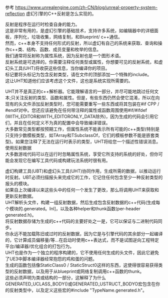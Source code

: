 参考 https://www.unrealengine.com/zh-CN/blog/unreal-property-system-reflection
虚幻引擎的C++反射是怎么实现的。

反射是程序在运行时检查自身的能力。  
这是非常有用的，是虚幻引擎的基础技术，支持许多系统，如编辑器中的详细面板，序列化，垃圾收集，网络复制，和Blueprint/ c++通信。  
然而，c++本身不支持任何形式的反射，所以虚幻有自己的系统来获取、查询和操作c++类、结构、函数、成员变量和枚举的信息。  
我们通常将反射称为属性系统，因为反射也是一个图形术语。  
反射系统是可选择的。你需要注释任何类型或属性，你想要可见的反射系统，和虚幻头工具(UHT)将收获这些信息，当你编译你的项目。  
标记要将头标记为包含反射类型，请在文件的顶部添加一个特殊的include。  
这让UHT知道他们应该考虑这个文件，这也是系统实现所需要的。  

UHT并不是真正的c++解析器。它能理解语言的一部分，并尽可能地跳过任何文本;只关注反射的类型、函数和属性。但是，有些东西仍然会使它混淆，所以在向现有的头文件添加反射类型时，您可能需要重写一些东西或将其包装在#if CPP / #endif对中。您还应该避免在任何带注释的属性或函数周围使用#if/#ifdef (WITH_EDITOR和WITH_EDITORONLY_DATA除外)，因为生成的代码会引用它们，并且在任何定义不为真的配置中会导致编译错误。  
大多数常见类型都按预期工作，但属性系统不能表示所有可能的c++类型(特别是只支持少数模板类型，如TArray和TSubclassOf，它们的模板参数不能是嵌套类型)。如果您注释了无法在运行时表示的类型，UHT将给您一个描述性错误消息。  
使用反射数据  
大多数游戏代码可以在运行时忽略属性系统，享受它所支持的系统的好处，但你可能会发现它在编写工具代码或构建玩法系统时很有用。  

虚幻构建工具(UBT)和虚幻头工具(UHT)协同作用，生成所需的数据，以推动运行时反射。UBT必须扫描报头来完成它的工作，它记住任何包含至少一种反射类型的报头的模块。  
如果自上次编译以来这些头中的任何一个发生了更改，那么将调用UHT来获取和更新反射数据。  
UHT解析头文件，构建一组反射数据，然后生成包含反射数据的c++代码(生成每个模块的.generated。Inl]，以及各种helper和thunk函数(per-header generated.h)。  
将反射数据存储为生成的c++代码的主要好处之一是，它可以保证与二进制代码同步。  
你永远不能加载陈旧或过时的反射数据，因为它是与引擎代码的其余部分一起编译的，它计算成员偏移量/等…在启动时使用c++表达式，而不是试图逆向工程特定平台/编译器/优化组合的打包行为。  
UHT也是作为一个独立的程序构建的，它不使用任何生成的头文件，因此它避免了UE3中脚本编译器经常抱怨的鸡和蛋的问题。  
生成的函数包括像StaticClass0 / StaticStruct0这样的东西，这使得很容易获得类型的反射数据，以及用于从blueprint或网络复制调用c++函数的thunk。  
这些必须声明为类或结构的一部分，这解释了为什么GENERATED_UCLASS_BODY()或GENERATED_USTRUCT_BODYO宏包含在你的反射类型中，以及定义这些宏的#include "TypeName.generated.h"。
